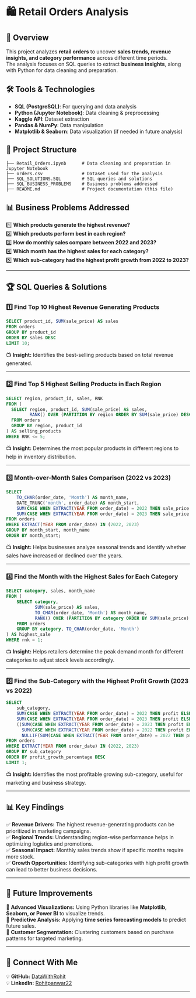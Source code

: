 # 🛍️ Retail Orders Analysis  

## 📌 Overview  

This project analyzes **retail orders** to uncover **sales trends, revenue insights, and category performance** across different time periods.  
The analysis focuses on SQL queries to extract **business insights**, along with Python for data cleaning and preparation.  

## 🛠️ Tools & Technologies  

- **SQL (PostgreSQL)**: For querying and data analysis  
- **Python (Jupyter Notebook)**: Data cleaning & preprocessing  
- **Kaggle API**: Dataset extraction  
- **Pandas & NumPy**: Data manipulation  
- **Matplotlib & Seaborn**: Data visualization (if needed in future analysis)  

## 📂 Project Structure  

```
├── Retail_Orders.ipynb      # Data cleaning and preparation in Jupyter Notebook
├── orders.csv               # Dataset used for the analysis
├── SQL_SOLUTIONS.SQL        # SQL queries and solutions
├── SQL_BUSINESS_PROBLEMS    # Business problems addressed
├── README.md                # Project documentation (this file)
```

## 📊 Business Problems Addressed  

1️⃣ **Which products generate the highest revenue?**  
2️⃣ **Which products perform best in each region?**  
3️⃣ **How do monthly sales compare between 2022 and 2023?**  
4️⃣ **Which month has the highest sales for each category?**  
5️⃣ **Which sub-category had the highest profit growth from 2022 to 2023?**  

---  

## 🏆 SQL Queries & Solutions  

### 1️⃣ Find Top 10 Highest Revenue Generating Products  

```sql
SELECT product_id, SUM(sale_price) AS sales
FROM orders
GROUP BY product_id
ORDER BY sales DESC
LIMIT 10;
```

📺 **Insight:** Identifies the best-selling products based on total revenue generated.  

---  

### 2️⃣ Find Top 5 Highest Selling Products in Each Region  

```sql
SELECT region, product_id, sales, RNK
FROM (
  SELECT region, product_id, SUM(sale_price) AS sales,
         RANK() OVER (PARTITION BY region ORDER BY SUM(sale_price) DESC) AS RNK
  FROM orders
  GROUP BY region, product_id
) AS selling_products
WHERE RNK <= 5;
```

📺 **Insight:** Determines the most popular products in different regions to help in inventory distribution.  

---  

### 3️⃣ Month-over-Month Sales Comparison (2022 vs 2023)  

```sql
SELECT
    TO_CHAR(order_date, 'Month') AS month_name,
    DATE_TRUNC('month', order_date) AS month_start,
    SUM(CASE WHEN EXTRACT(YEAR FROM order_date) = 2022 THEN sale_price ELSE 0 END) AS sales_2022,
    SUM(CASE WHEN EXTRACT(YEAR FROM order_date) = 2023 THEN sale_price ELSE 0 END) AS sales_2023
FROM orders
WHERE EXTRACT(YEAR FROM order_date) IN (2022, 2023)
GROUP BY month_start, month_name
ORDER BY month_start;
```

📺 **Insight:** Helps businesses analyze seasonal trends and identify whether sales have increased or declined over the years.  

---  

### 4️⃣ Find the Month with the Highest Sales for Each Category  

```sql
SELECT category, sales, month_name
FROM (
    SELECT category,
           SUM(sale_price) AS sales,
           TO_CHAR(order_date, 'Month') AS month_name,
           RANK() OVER (PARTITION BY category ORDER BY SUM(sale_price) DESC) AS rnk
    FROM orders
    GROUP BY category, TO_CHAR(order_date, 'Month')
) AS highest_sale
WHERE rnk = 1;
```

📺 **Insight:** Helps retailers determine the peak demand month for different categories to adjust stock levels accordingly.  

---  

### 5️⃣ Find the Sub-Category with the Highest Profit Growth (2023 vs 2022)  

```sql
SELECT
    sub_category,
    SUM(CASE WHEN EXTRACT(YEAR FROM order_date) = 2022 THEN profit ELSE 0 END) AS profit_2022,
    SUM(CASE WHEN EXTRACT(YEAR FROM order_date) = 2023 THEN profit ELSE 0 END) AS profit_2023,
    ((SUM(CASE WHEN EXTRACT(YEAR FROM order_date) = 2023 THEN profit ELSE 0 END) -
      SUM(CASE WHEN EXTRACT(YEAR FROM order_date) = 2022 THEN profit ELSE 0 END)) /
      NULLIF(SUM(CASE WHEN EXTRACT(YEAR FROM order_date) = 2022 THEN profit ELSE 0 END), 0)) * 100 AS profit_growth_percentage
FROM orders
WHERE EXTRACT(YEAR FROM order_date) IN (2022, 2023)
GROUP BY sub_category
ORDER BY profit_growth_percentage DESC
LIMIT 1;
```

📺 **Insight:** Identifies the most profitable growing sub-category, useful for marketing and business strategy.  

---  

## 📊 Key Findings  

✅ **Revenue Drivers:** The highest revenue-generating products can be prioritized in marketing campaigns.  
✅ **Regional Trends:** Understanding region-wise performance helps in optimizing logistics and promotions.  
✅ **Seasonal Impact:** Monthly sales trends show if specific months require more stock.  
✅ **Growth Opportunities:** Identifying sub-categories with high profit growth can lead to better business decisions.  

---  

## 🚀 Future Improvements  

💪 **Advanced Visualizations:** Using Python libraries like **Matplotlib, Seaborn, or Power BI** to visualize trends.  
💪 **Predictive Analysis:** Applying **time series forecasting models** to predict future sales.  
💪 **Customer Segmentation:** Clustering customers based on purchase patterns for targeted marketing.  

---  

## 📢 Connect With Me  

💡 **GitHub:** [DataWithRohit](https://github.com/DataWithRohit/)  
💡 **LinkedIn:** [Rohitpanwar22](https://www.linkedin.com/in/rohit-panwar22/)  

---  


